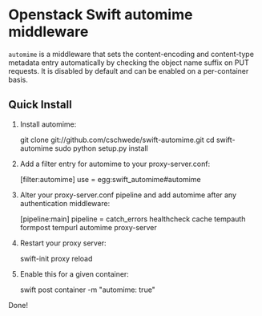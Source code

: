 Openstack Swift automime middleware
====================================================

``automime`` is a middleware that sets the content-encoding and content-type
metadata entry automatically by checking the object name suffix on PUT requests.
It is disabled by default and can be enabled on a per-container basis.

Quick Install
-------------

1) Install automime:

    git clone git://github.com/cschwede/swift-automime.git
    cd swift-automime
    sudo python setup.py install

2) Add a filter entry for automime to your proxy-server.conf:

    [filter:automime]
    use = egg:swift_automime#automime

3) Alter your proxy-server.conf pipeline and add automime after any
   authentication middleware:

    [pipeline:main]
    pipeline = catch_errors healthcheck cache tempauth formpost tempurl automime proxy-server

4) Restart your proxy server:

    swift-init proxy reload

5) Enable this for a given container:

    swift post container -m "automime: true"

Done!
